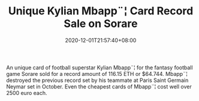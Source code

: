 ﻿---
title: "Unique Kylian Mbapp¨¦ Card Record Sale on Sorare"
date: 2020-12-01T21:57:40+08:00
lastmod: 2020-12-01T16:45:40+08:00
draft: false
authors: ["Janice"]
description: "An unique card of football superstar Kylian Mbapp¨¦ for the fantasy football game Sorare sold for a record amount of 116.15 ETH or $64.744. Mbapp¨¦ destroyed the previous record set by his teammate at Paris Saint Germain Neymar set in October. Even the cheapest cards of Mbapp¨¦ cost well over 2500 euro each."
featuredImage: "unique-kylian-mbappe-card-record-sale-on-sorare.png"
tags: ["Virtual World","Play to Earn"]
categories: ["news"]
news: ["Virtual World"]
weight: 
lightgallery: true
pinned: false
recommend: false
recommend1: false
---

An unique card of football superstar Kylian Mbapp¨¦ for the fantasy football game Sorare sold for a record amount of 116.15 ETH or $64.744. Mbapp¨¦ destroyed the previous record set by his teammate at Paris Saint Germain Neymar set in October. Even the cheapest cards of Mbapp¨¦ cost well over 2500 euro each.

<!--more-->

